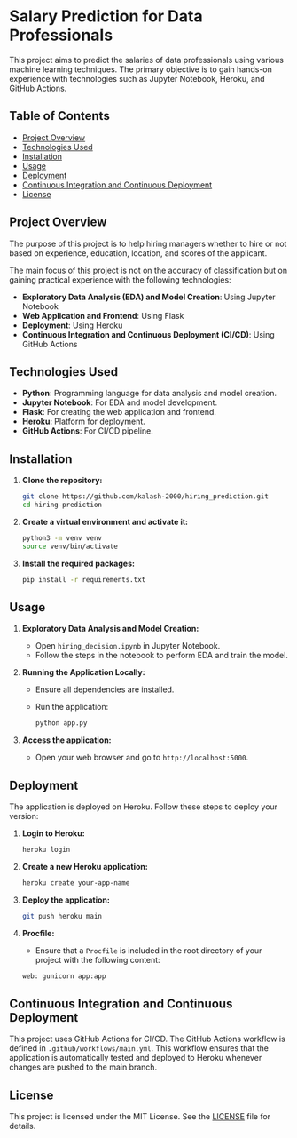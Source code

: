 # Salary Prediction for Data Professionals

This project aims to predict the salaries of data professionals using various machine learning techniques. The primary objective is to gain hands-on experience with technologies such as Jupyter Notebook, Heroku, and GitHub Actions.

## Table of Contents

- [Project Overview](#project-overview)
- [Technologies Used](#technologies-used)
- [Installation](#installation)
- [Usage](#usage)
- [Deployment](#deployment)
- [Continuous Integration and Continuous Deployment](#continuous-integration-and-continuous-deployment)
- [License](#license)

## Project Overview

The purpose of this project is to help hiring managers whether to hire or not based on experience, education, location, and scores of the applicant. 

The main focus of this project is not on the accuracy of classification but on gaining practical experience with the following technologies:

- **Exploratory Data Analysis (EDA) and Model Creation**: Using Jupyter Notebook
- **Web Application and Frontend**: Using Flask
- **Deployment**: Using Heroku
- **Continuous Integration and Continuous Deployment (CI/CD)**: Using GitHub Actions

## Technologies Used

- **Python**: Programming language for data analysis and model creation.
- **Jupyter Notebook**: For EDA and model development.
- **Flask**: For creating the web application and frontend.
- **Heroku**: Platform for deployment.
- **GitHub Actions**: For CI/CD pipeline.

## Installation

1. **Clone the repository:**

    ```bash
    git clone https://github.com/kalash-2000/hiring_prediction.git
    cd hiring-prediction
    ```

2. **Create a virtual environment and activate it:**

    ```bash
    python3 -m venv venv
    source venv/bin/activate
    ```

3. **Install the required packages:**

    ```bash
    pip install -r requirements.txt
    ```

## Usage

1. **Exploratory Data Analysis and Model Creation:**
    - Open `hiring_decision.ipynb` in Jupyter Notebook.
    - Follow the steps in the notebook to perform EDA and train the model.

2. **Running the Application Locally:**
    - Ensure all dependencies are installed.
    - Run the application:

      ```bash
      python app.py
      ```

3. **Access the application:**
    - Open your web browser and go to `http://localhost:5000`.

## Deployment

The application is deployed on Heroku. Follow these steps to deploy your version:

1. **Login to Heroku:**

    ```bash
    heroku login
    ```

2. **Create a new Heroku application:**

    ```bash
    heroku create your-app-name
    ```

3. **Deploy the application:**

    ```bash
    git push heroku main
    ```

4. **Procfile:**
    - Ensure that a `Procfile` is included in the root directory of your project with the following content:

    ```bash
    web: gunicorn app:app 
    ```

## Continuous Integration and Continuous Deployment

This project uses GitHub Actions for CI/CD. The GitHub Actions workflow is defined in `.github/workflows/main.yml`. This workflow ensures that the application is automatically tested and deployed to Heroku whenever changes are pushed to the main branch.

## License

This project is licensed under the MIT License. See the [LICENSE](LICENSE) file for details.
